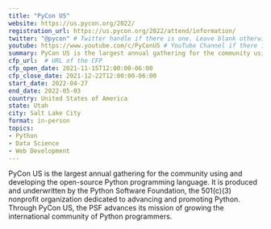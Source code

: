 ```yaml
---
title: "PyCon US"
website: https://us.pycon.org/2022/
registration_url: https://us.pycon.org/2022/attend/information/
twitter: "@pycon" # Twitter handle if there is one. Leave blank otherwise 
youtube: https://www.youtube.com/c/PyConUS # YouTube Channel if there is one. Leave blank otherwise 
summary: PyCon US is the largest annual gathering for the community using and developing the open-source Python programming language.
cfp_url:  # URL of the CFP
cfp_open_date: 2021-11-15T12:00:00-06:00
cfp_close_date: 2021-12-22T12:00:00-06:00
start_date: 2022-04-27
end_date: 2022-05-03
country: United States of America
state: Utah
city: Salt Lake City
format: in-person
topics:
- Python
- Data Science
- Web Development
---
```

PyCon US is the largest annual gathering for the community using and developing the open-source Python programming language. It is produced and underwritten by the Python Software Foundation, the 501(c)(3) nonprofit organization dedicated to advancing and promoting Python. Through PyCon US, the PSF advances its mission of growing the international community of Python programmers.